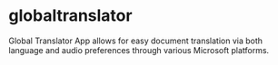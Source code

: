 # globaltranslator
Global Translator App allows for easy document translation via both language and audio preferences through various Microsoft platforms.

